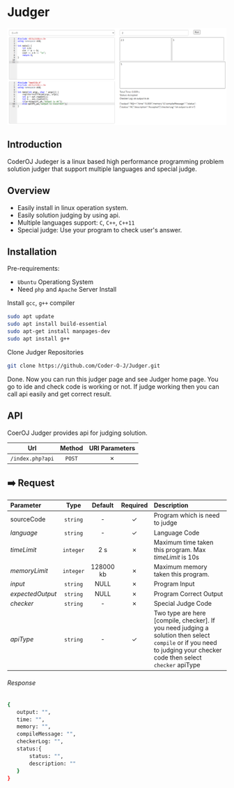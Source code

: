 # Judger
[![Judger Wallpaper](https://github.com/Coder-O-J/Judger/blob/master/public/file/editor.png?raw=true)](https://judger.coderoj.com)
## Introduction
CoderOJ Judeger is a linux based high performance programming problem solution judger that support multiple languages and special judge.
## Overview
* Easily install in linux operation system.
* Easily solution judging by using api.
* Multiple languages support: `C`, `C++`, `C++11`
* Special judge: Use your program to check user's answer.
## Installation
Pre-requirements:
- ``Ubuntu`` Operationg System
- Need ``php`` and ``Apache`` Server Install

Install ``gcc``, ``g++`` compiler
 ```sh
sudo apt update
sudo apt install build-essential
sudo apt-get install manpages-dev
sudo apt install g++
```
Clone Judger Repositories
 ```sh
git clone https://github.com/Coder-O-J/Judger.git
```
Done. Now you can run this judger page and see Judger home page. You go to ide and check code is working or not. If judge working then you can call api easily and get correct result.
## API

CoerOJ Judger provides api for judging solution.

| Url | Method | URI Parameters |
| :---: | :---: |  :---:  |
|```/index.php?api``` | ```POST``` |  &cross;  |

**:arrow_right: Request**
---
| Parameter | Type | Default | Required |Description |
| :---- | :---: | :--: |  :---: | :--- |
| sourceCode | `string` |-|&check; |Program which is need to judge|
| *language* | `string` |-|&check;| Language Code|
| *timeLimit* | `integer` |2 s|&cross;| Maximum time taken this program. Max *timeLimit* is 10s |
| *memoryLimit* | `integer` |128000 kb|&cross;| Maximum memory taken this program. |
| *input* | `string` | NULL|&cross;| Program Input|
| *expectedOutput* | `string` |NULL|&cross;| Program Correct Output|
| *checker* | `string` |-|&cross;| Special Judge Code|
| *apiType* | `string` |-|&check;|Two type are here [compile, checker]. If you need judging a solution then select ```compile``` or if you need to judging your checker code then select ``` checker``` apiType|

###### Response
 ```sh
{
    output: "",
    time: "",
    memory: "",
    compileMessage: "",
    checkerLog: "",
    status:{
        status: "",
        description: ""
    }
}
```

